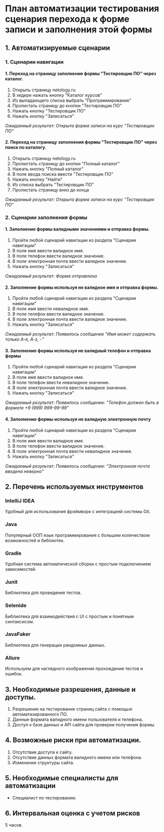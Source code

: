 # План автоматизации тестирования сценария перехода к форме записи и заполнения этой формы

## 1. Автоматизируемые сценарии

### 1. Сценарии навигации

#### 1. Переход на страницу заполнения формы "Тестировщик ПО" через каталог.
1. Открыть страницу netology.ru
2. В хедере нажать кнопку "Каталог курсов"
3. Из выпадающего списка выбрать "Программирование"
4. Пролистать страницу до кнопки "Тестировщик ПО"
5. Нажать кнопку "Тестировщик ПО"
6. Нажать кнопку "Записаться"

*Ожидаемый результат: Открыта форма записи на курс "Тестировщик ПО"*

#### 2. Переход на страницу заполнения формы "Тестировщик ПО" через поиск по каталогу.
1. Открыть страницу netology.ru
2. Пролистать страницу до кнопки "Полный каталог"
3. Нажать кнопку "Полный каталог"
4. В поле ввода поиска ввести "Тестировщик ПО"
5. Нажать кнопку "Найти"
6. Из списка выбрать "Тестировщик ПО"
7. Пролистать страницу вниз до конца

*Ожидаемый результат: Открыта форма записи на курс "Тестировщик ПО"*

### 2. Сценарии заполнения формы

#### 1. Заполнение формы валидными значениями и отправка формы.
1. Пройти любой сценарий навигации из раздела "Сценарии навигации"
2. В поле имя ввести валидное имя.
3. В поле телефон ввести валидное значение.
4. В поле электронная почта ввести валидное значение.
5. Нажать кнопку "Записаться"

*Ожидаемый результат: Форма отправлена*

#### 2. Заполнение формы используя не валидное имя и отправка формы.
1. Пройти любой сценарий навигации из раздела "Сценарии навигации"
2. В поле имя ввести невалидное имя.
3. В поле телефон ввести валидное значение.
4. В поле электронная почта ввести валидное значение.
5. Нажать кнопку "Записаться"

*Ожидаемый результат: Появилось сообщение "Имя может содержать только А-я, A-z, -"*

#### 3. Заполнение формы используя не валидный телефон и отправка формы
1. Пройти любой сценарий навигации из раздела "Сценарии навигации"
2. В поле имя ввести валидное имя.
3. В поле телефон ввести невалидное значение.
4. В поле электронная почта ввести валидное значение.
5. Нажать кнопку "Записаться"

*Ожидаемый результат: Появилось сообщение: "Телефон должен быть в формате +9 (999) 999-99-99"*

#### 4. Заполнение формы используя не валидную электронную почту
1. Пройти любой сценарий навигации из раздела "Сценарии навигации"
2. В поле имя ввести валидное имя.
3. В поле телефон ввести валидное значение.
4. В поле электронная почта ввести невалидное значение.
5. Нажать кнопку "Записаться"

*Ожидаемый результат: Появилось сообщение: "Электронная почта введена неверно"*

## 2. Перечень используемых инструментов

### IntelliJ IDEA
Удобный для использования фрэймворк с интеграцией системы Git.

### Java
Популярный ООП язык программирования с большим количеством возможностей и библиотек.

### Gradle
Удобная система автоматической сборки с простым подключением зависимостей.

### Junit
Библиотека для проведения тестов.

### Selenide
Библиотека для взаимодействия с UI с простым и понятным синтаксисом.

### JavaFaker
Библиотека для генерации рандомных данных.

### Allure
Используем для наглядного изображения прохождения тестов и ошибок.

## 3. Необходимые разрешения, данные и доступы.

1. Разрешение на тестирование страниц сайта с помощью автоматизированного ПО.
2. Данные формата валидного имени пользователя и телефона.
3. Доступ к базе данных и API сайта для проверки получения формы.

## 4. Возможные риски при автоматизации.

1. Отсутствие доступа к сайту.
2. Отсутствие данных формата валидного имени или телефона.
3. Изменение структуры сайта.

## 5. Необходимые специалисты для автоматизации

* Специалист по тестированию

## 6. Интервальная оценка с учетом рисков

5 часов.